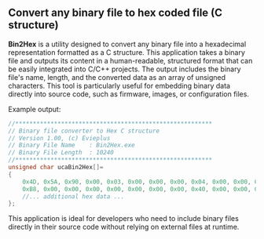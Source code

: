 ## Convert any binary file to hex coded file (C structure)

**Bin2Hex** is a utility designed to convert any binary file into a hexadecimal representation formatted as a C structure. This application takes a binary file and outputs its content in a human-readable, structured format that can be easily integrated into C/C++ projects. The output includes the binary file's name, length, and the converted data as an array of unsigned characters. This tool is particularly useful for embedding binary data directly into source code, such as firmware, images, or configuration files.

Example output:

```c
//********************************************************
// Binary file converter to Hex C structure
// Version 1.00, (c) Evieplus
// Binary File Name    : Bin2Hex.exe
// Binary File Length  : 10240
//********************************************************
unsigned char ucaBin2Hex[]=
{
    0x4D, 0x5A, 0x90, 0x00, 0x03, 0x00, 0x00, 0x00, 0x04, 0x00, 0x00, 0x00, 0xFF, 0xFF, 0x00, 0x00,
    0xB8, 0x00, 0x00, 0x00, 0x00, 0x00, 0x00, 0x00, 0x40, 0x00, 0x00, 0x00, 0x00, 0x00, 0x00, 0x00,
    //... additional hex data ...
};
```

This application is ideal for developers who need to include binary files directly in their source code without relying on external files at runtime.
